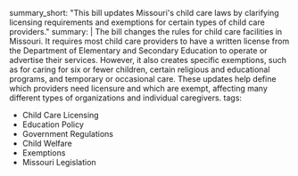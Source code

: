 summary_short: "This bill updates Missouri's child care laws by clarifying licensing requirements and exemptions for certain types of child care providers."
summary: |
  The bill changes the rules for child care facilities in Missouri. It requires most child care providers to have a written license from the Department of Elementary and Secondary Education to operate or advertise their services. However, it also creates specific exemptions, such as for caring for six or fewer children, certain religious and educational programs, and temporary or occasional care. These updates help define which providers need licensure and which are exempt, affecting many different types of organizations and individual caregivers.
tags:
  - Child Care Licensing
  - Education Policy
  - Government Regulations
  - Child Welfare
  - Exemptions
  - Missouri Legislation
